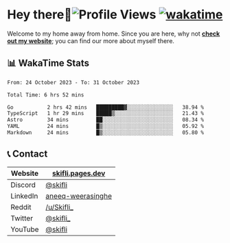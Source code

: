 # Hey there:wave:![Profile Views](https://komarev.com/ghpvc/?username=skifli) [![wakatime](https://wakatime.com/badge/user/b4317b02-0c6d-457b-82a4-a448b8a8d1df.svg)](https://wakatime.com/@b4317b02-0c6d-457b-82a4-a448b8a8d1df)

Welcome to my home away from home. Since you are here, why not [**check out my website**](https://skifli.pages.dev); you can find our more about myself there.

## 📊 WakaTime Stats

<!--START_SECTION:waka-->

```txt
From: 24 October 2023 - To: 31 October 2023

Total Time: 6 hrs 52 mins

Go           2 hrs 42 mins   █████████▓░░░░░░░░░░░░░░░   38.94 %
TypeScript   1 hr 29 mins    █████▒░░░░░░░░░░░░░░░░░░░   21.43 %
Astro        34 mins         ██░░░░░░░░░░░░░░░░░░░░░░░   08.34 %
YAML         24 mins         █▒░░░░░░░░░░░░░░░░░░░░░░░   05.92 %
Markdown     24 mins         █▒░░░░░░░░░░░░░░░░░░░░░░░   05.80 %
```

<!--END_SECTION:waka-->

## 📞 Contact

| Website  | [skifli.pages.dev](https://skifli.pages.dev)                       |
|----------|--------------------------------------------------------------------|
| Discord  | [@skifli](https://discord.com/users/1072069875993956372)           |
| LinkedIn | [aneeq-weerasinghe](https://www.linkedin.com/in/aneeq-weerasinghe) |
| Reddit   | [/u/Skifli_](https://www.reddit.com/user/skifli_)                  |
| Twitter  | [@skifli_](https://twitter.com/@skifli_)                           |
| YouTube  | [@skifli](https://www.youtube.com/channel/@skifli)                 |
